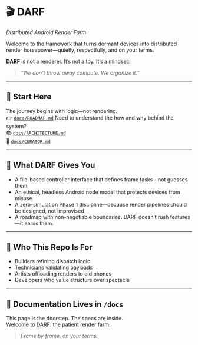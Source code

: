 # 🎬 DARF  
_Distributed Android Render Farm_

Welcome to the framework that turns dormant devices into distributed render horsepower—quietly, respectfully, and on your terms.

**DARF** is not a renderer. It’s not a toy. It’s a mindset:
> _“We don't throw away compute. We organize it.”_

---

## 🧭 Start Here
The journey begins with logic—not rendering.  
👉 [`docs/ROADMAP.md`](../docs/ROADMAP.md)
Need to understand the how and why behind the system?  
📚 [`docs/ARCHITECTURE.md`](../docs/ARCHITECTURE.md)  
🧱 [`docs/CURATOR.md`](../docs/CURATOR.md)

---

## 🔎 What DARF Gives You
- A file-based controller interface that defines frame tasks—not guesses them  
- An ethical, headless Android node model that protects devices from misuse  
- A zero-simulation Phase 1 discipline—because render pipelines should be designed, not improvised  
- A roadmap with non-negotiable boundaries. DARF doesn’t rush features—it earns them.

---

## 🧰 Who This Repo Is For
- Builders refining dispatch logic  
- Technicians validating payloads  
- Artists offloading renders to old phones  
- Developers who value structure over spectacle

---

## 📂 Documentation Lives in `/docs`
This page is the doorstep. The specs are inside.  
Welcome to DARF: the patient render farm.

> _Frame by frame, on your terms._
